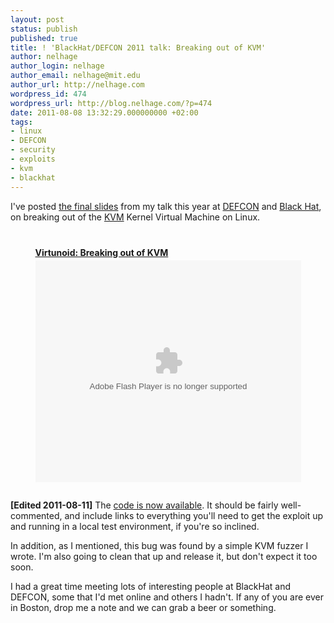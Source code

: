 ```yaml
---
layout: post
status: publish
published: true
title: ! 'BlackHat/DEFCON 2011 talk: Breaking out of KVM'
author: nelhage
author_login: nelhage
author_email: nelhage@mit.edu
author_url: http://nelhage.com
wordpress_id: 474
wordpress_url: http://blog.nelhage.com/?p=474
date: 2011-08-08 13:32:29.000000000 +02:00
tags:
- linux
- DEFCON
- security
- exploits
- kvm
- blackhat
---
```

I've posted <a href="http://nelhage.com/talks/kvm-defcon-2011.pdf">the final slides</a> from my talk this year at <a href="http://defcon.org/">DEFCON</a> and <a href="http://blackhat.com/">Black Hat</a>, on breaking out of the <a href="http://www.linux-kvm.org/page/Main_Page">KVM</a> Kernel Virtual Machine on Linux.

<div style="width:425px; margin:auto; padding: 1em" id="__ss_8908773"><strong style="display:block;margin:12px 0 4px"><a href="http://www.slideshare.net/NelsonElhage/virtunoid-breaking-out-of-kvm" title="Virtunoid: Breaking out of KVM">Virtunoid: Breaking out of KVM</a></strong><object id="__sse8908773" width="425" height="355"><param name="movie" value="http://static.slidesharecdn.com/swf/ssplayer2.swf?doc=kvm-defcon-2011-110818165327-phpapp02&stripped_title=virtunoid-breaking-out-of-kvm&userName=NelsonElhage" /><param name="allowFullScreen" value="true"/><param name="allowScriptAccess" value="always"/><embed name="__sse8908773" src="http://static.slidesharecdn.com/swf/ssplayer2.swf?doc=kvm-defcon-2011-110818165327-phpapp02&stripped_title=virtunoid-breaking-out-of-kvm&userName=NelsonElhage" type="application/x-shockwave-flash" allowscriptaccess="always" allowfullscreen="true" width="425" height="355"></embed></object></div>

<b>[Edited 2011-08-11]</b> The <a href="https://github.com/nelhage/virtunoid">code is now available</a>. It should be fairly well-commented, and include links to everything you'll need to get the exploit up and running in a local test environment, if you're so inclined.

In addition, as I mentioned, this bug was found by a simple KVM fuzzer I wrote. I'm also going to clean that up and release it, but don't expect it too soon.

I had a great time meeting lots of interesting people at BlackHat and DEFCON, some that I'd met online and others I hadn't. If any of you are ever in Boston, drop me a note and we can grab a beer or something.

